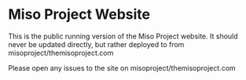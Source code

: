 # Miso Project Website

This is the public running version of the Miso Project website. It should never be updated directly, but rather deployed to from misoproject/themisoproject.com

Please open any issues to the site on misoproject/themisoproject.com

